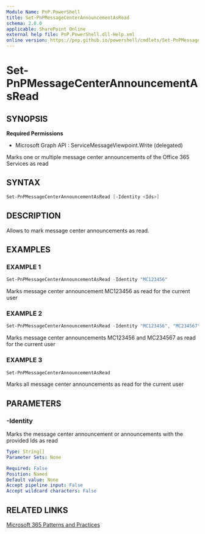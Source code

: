 ```yaml
---
Module Name: PnP.PowerShell
title: Set-PnPMessageCenterAnnouncementAsRead
schema: 2.0.0
applicable: SharePoint Online
external help file: PnP.PowerShell.dll-Help.xml
online version: https://pnp.github.io/powershell/cmdlets/Set-PnPMessageCenterAnnouncementAsRead.html
---
```

 
# Set-PnPMessageCenterAnnouncementAsRead

## SYNOPSIS

**Required Permissions**

  * Microsoft Graph API : ServiceMessageViewpoint.Write (delegated)

Marks one or multiple message center announcements of the Office 365 Services as read

## SYNTAX

```powershell
Set-PnPMessageCenterAnnouncementAsRead [-Identity <Ids>] 
```

## DESCRIPTION

Allows to mark message center announcements as read.

## EXAMPLES

### EXAMPLE 1
```powershell
Set-PnPMessageCenterAnnouncementAsRead -Identity "MC123456"
```

Marks message center announcement MC123456 as read for the current user

### EXAMPLE 2
```powershell
Set-PnPMessageCenterAnnouncementAsRead -Identity "MC123456", "MC234567"
```

Marks message center announcements MC123456 and MC234567 as read for the current user

### EXAMPLE 3
```powershell
Set-PnPMessageCenterAnnouncementAsRead
```

Marks all message center announcements as read for the current user

## PARAMETERS

### -Identity
Marks the message center announcement or announcements with the provided Ids as read
```yaml
Type: String[]
Parameter Sets: None

Required: False
Position: Named
Default value: None
Accept pipeline input: False
Accept wildcard characters: False
```

## RELATED LINKS

[Microsoft 365 Patterns and Practices](https://aka.ms/m365pnp)